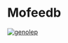 # Mofeedb
[![genolep](https://circleci.com/gh/genolep/Mofeedb.svg?style=svg)](https://circleci.com/gh/genolep/Mofeedb)
